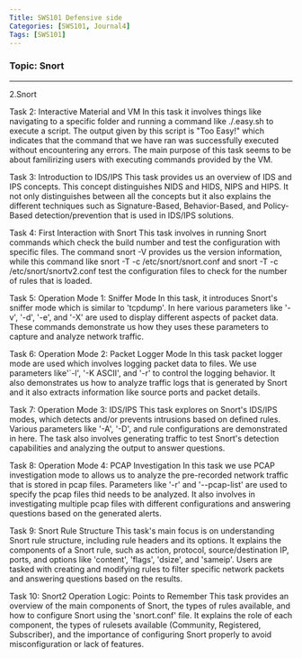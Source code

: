 ```yaml
---
Title: SWS101 Defensive side 
Categories: [SWS101, Journal4]
Tags: [SWS101]
---
```


### Topic: Snort
----
2.Snort

Task 2: Interactive Material and VM
In this task it involves things like navigating to a specific folder and running a command like ./.easy.sh to execute a script. The output given by this script is "Too Easy!" which  indicates that the command that we have ran was successfully executed without encountering any errors. The main purpose of this task seems to be about familirizing users with executing commands provided by the VM.

Task 3: Introduction to IDS/IPS
This task provides us an overview of IDS and IPS concepts. This concept distinguishes NIDS and HIDS, NIPS and HIPS. It not only distinguishes between all the concepts but it also explains the different techniques such as Signature-Based, Behavior-Based, and Policy-Based detection/prevention that is used in IDS/IPS solutions.

Task 4: First Interaction with Snort
This task involves in running Snort commands which check the build number and test the configuration with specific files. The command snort -V provides us the version information, while this command like snort -T -c /etc/snort/snort.conf and snort -T -c /etc/snort/snortv2.conf test the configuration files to check for the number of rules that is loaded.

Task 5: Operation Mode 1: Sniffer Mode
In this task, it introduces Snort's sniffer mode which is similar to 'tcpdump'. In here various parameters like '-v', '-d', '-e', and '-X' are used to display different aspects of packet data. These commands demonstrate us how they uses these parameters to capture and analyze network traffic.

Task 6: Operation Mode 2: Packet Logger Mode
In this task packet logger mode are used which involves logging packet data to files. We use parameters like'`-l', '-K ASCII', and '-r' to control the logging behavior. It also demonstrates us how to analyze traffic logs that is generated by Snort and it also extracts information like source ports and packet details.

Task 7: Operation Mode 3: IDS/IPS
This task explores on  Snort's IDS/IPS modes, which detects and/or prevents intrusions based on defined rules. Various parameters like '-A', '-D', and rule configurations are demonstrated in here. The task also involves generating traffic to test Snort's detection capabilities and analyzing the output to answer questions.

Task 8: Operation Mode 4: PCAP Investigation
In this task we use PCAP investigation mode to allows us to analyze the pre-recorded network traffic that is stored in pcap files. Parameters like '-r' and '--pcap-list' are used to specify the pcap files thid needs to be analyzed. It also involves in investigating multiple pcap files with different configurations and answering questions based on the generated alerts.

Task 9: Snort Rule Structure
This task's main focus is on understanding Snort rule structure, including rule headers and its options. It explains the components of a Snort rule, such as action, protocol, source/destination IP, ports, and options like 'content', 'flags', 'dsize', and 'sameip'. Users are tasked with creating and modifying rules to filter specific network packets and answering questions based on the results.

Task 10: Snort2 Operation Logic: Points to Remember
This task provides an overview of the main components of Snort, the types of rules available, and how to configure Snort using the 'snort.conf' file. It explains the role of each component, the types of rulesets available (Community, Registered, Subscriber), and the importance of configuring Snort properly to avoid misconfiguration or lack of features.
